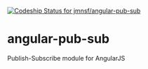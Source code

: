 [ ![Codeship Status for jmnsf/angular-pub-sub](https://codeship.com/projects/21821710-cb2c-0132-2298-7aebcd9a20f5/status?branch=master)](https://codeship.com/projects/75679)

# angular-pub-sub
Publish-Subscribe module for AngularJS
